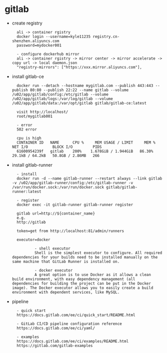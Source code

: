 # gitlab

- create registry

        ali -> container rgistry
        docker login --username=kyle11235 registry.cn-shenzhen.aliyuncs.com
        password=mydocker001

        - configure dockerhub mirror
        ali -> container rgistry -> mirror center -> mirror accelerate -> copy url -> local daemon.json
        "registry-mirrors": ["https://xxx.mirror.aliyuncs.com"],

- install gitlab-ce

        docker run --detach --hostname mygitlab.com --publish 443:443 --publish 80:80 --publish 22:22 --name gitlab --volume /u02/app/gitlab/config:/etc/gitlab --volume /u02/app/gitlab/logs:/var/log/gitlab --volume /u02/app/gitlab/data:/var/opt/gitlab gitlab/gitlab-ce:latest

        visit http://localhost/
        root/mygitlab001

        - error
        502 error
        
        cpu is high
        CONTAINER ID   NAME      CPU %     MEM USAGE / LIMIT     MEM %     NET I/O           BLOCK I/O         PIDS
        61600954239f   gitlab    200%    1.678GiB / 1.944GiB   86.30%    29.1kB / 64.2kB   50.8GB / 2.86MB   266

- install gitlab-runner

        - install
        docker run -d --name gitlab-runner --restart always --link gitlab -v /u02/app/gitlab-runner/config:/etc/gitlab-runner -v /var/run/docker.sock:/var/run/docker.sock gitlab/gitlab-runner:latest

        - register
        docker exec -it gitlab-runner gitlab-runner register
        
        gitlab url=http://${container_name}
        e.g.
        http://gitlab

        token=get from http://localhost:81/admin/runners

        executor=docker

                - shell executor
                Shell is the simplest executor to configure. All required dependencies for your builds need to be installed manually on the same machine that GitLab Runner is installed on.

                - docker executor
                A great option is to use Docker as it allows a clean build environment, with easy dependency management (all dependencies for building the project can be put in the Docker image). The Docker executor allows you to easily create a build environment with dependent services, like MySQL.

- pipeline

        - quick start
        https://docs.gitlab.com/ee/ci/quick_start/README.html

        - GitLab CI/CD pipeline configuration reference
        https://docs.gitlab.com/ee/ci/yaml/

        - examples
        https://docs.gitlab.com/ee/ci/examples/README.html
        https://gitlab.com/gitlab-examples
